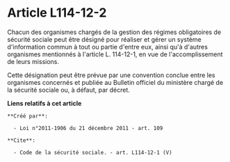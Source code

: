 # Article L114-12-2

Chacun des organismes chargés de la gestion des régimes obligatoires de sécurité sociale peut être désigné pour réaliser et
gérer un système d'information commun à tout ou partie d'entre eux, ainsi qu'à d'autres organismes mentionnés à l'article L.
114-12-1, en vue de l'accomplissement de leurs missions. 

Cette désignation peut être prévue par une convention conclue entre les organismes concernés et publiée au Bulletin officiel
du ministère chargé de la sécurité sociale ou, à défaut, par décret.

**Liens relatifs à cet article**

	**Créé par**:

	  - Loi n°2011-1906 du 21 décembre 2011 - art. 109

	**Cite**:

	  - Code de la sécurité sociale. - art. L114-12-1 (V)
